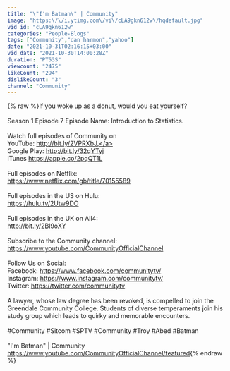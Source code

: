 ```yaml
---
title: "\"I'm Batman\" | Community"
image: "https:\/\/i.ytimg.com\/vi\/cLA9gkn612w\/hqdefault.jpg"
vid_id: "cLA9gkn612w"
categories: "People-Blogs"
tags: ["Community","dan harmon","yahoo"]
date: "2021-10-31T02:16:15+03:00"
vid_date: "2021-10-30T14:00:28Z"
duration: "PT53S"
viewcount: "2475"
likeCount: "294"
dislikeCount: "3"
channel: "Community"
---
```

{% raw %}If you woke up as a donut, would you eat yourself?<br /><br />Season 1 Episode 7 Episode Name: Introduction to Statistics.<br /><br />Watch full episodes of Community on <br />YouTube: <a rel="nofollow" target="blank" href="http://bit.ly/2VPRXbJ,">http://bit.ly/2VPRXbJ,</a> <br />Google Play: <a rel="nofollow" target="blank" href="http://bit.ly/32qYTyj">http://bit.ly/32qYTyj</a><br />iTunes <a rel="nofollow" target="blank" href="https://apple.co/2pqQT1L">https://apple.co/2pqQT1L</a> <br /><br />Full episodes on Netflix: <br /><a rel="nofollow" target="blank" href="https://www.netflix.com/gb/title/70155589">https://www.netflix.com/gb/title/70155589</a><br /><br />Full episodes in the US on Hulu:<br /><a rel="nofollow" target="blank" href="https://hulu.tv/2Utw9DO">https://hulu.tv/2Utw9DO</a><br /><br />Full episodes in the UK on All4:<br /><a rel="nofollow" target="blank" href="http://bit.ly/2Bl9oXY">http://bit.ly/2Bl9oXY</a><br /><br />Subscribe to the Community channel: <a rel="nofollow" target="blank" href="https://www.youtube.com/CommunityOfficialChannel">https://www.youtube.com/CommunityOfficialChannel</a><br /><br />Follow Us on Social:<br />Facebook: <a rel="nofollow" target="blank" href="https://www.facebook.com/communitytv/">https://www.facebook.com/communitytv/</a><br />Instagram: <a rel="nofollow" target="blank" href="https://www.instagram.com/communitytv/">https://www.instagram.com/communitytv/</a><br />Twitter: <a rel="nofollow" target="blank" href="https://twitter.com/communitytv">https://twitter.com/communitytv</a><br /><br />A lawyer, whose law degree has been revoked, is compelled to join the Greendale Community College. Students of diverse temperaments join his study group which leads to quirky and memorable encounters.<br /><br />#Community #Sitcom #SPTV #Community #Troy #Abed #Batman<br /><br />&quot;I'm Batman&quot; | Community<br /><a rel="nofollow" target="blank" href="https://www.youtube.com/CommunityOfficialChannel/featured">https://www.youtube.com/CommunityOfficialChannel/featured</a>{% endraw %}
